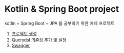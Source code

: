 # Kotlin & Spring Boot project

kotlin + Spring Boot + JPA 를 공부하기 위한 예제 프로젝트

1. [프로젝트 생성](./docs/1.프로젝트%20생성.md)
2. [Querydsl 의존성 추가 및 설정](./docs/2.Querydsl%20설정)
3. [Swagger](./docs/3.Swagger.md)




